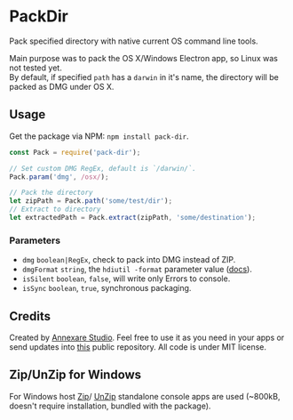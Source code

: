 # PackDir

Pack specified directory with native current OS command line tools.

Main purpose was to pack the OS X/Windows Electron app,
so Linux was not tested yet.
<br>
By default, if specified `path` has a `darwin` in it's name,
the directory will be packed as DMG under OS X.

## Usage

Get the package via NPM: `npm install pack-dir`.

```js
const Pack = require('pack-dir');

// Set custom DMG RegEx, default is `/darwin/`.
Pack.param('dmg', /osx/);

// Pack the directory
let zipPath = Pack.path('some/test/dir');
// Extract to directory
let extractedPath = Pack.extract(zipPath, 'some/destination');
```

### Parameters

* `dmg` `boolean|RegEx`, check to pack into DMG instead of ZIP.
* `dmgFormat` `string`, the `hdiutil -format` parameter value ([docs](https://developer.apple.com/library/mac/documentation/Darwin/Reference/ManPages/man1/hdiutil.1.html)).
* `isSilent` `boolean`, `false`, will write only Errors to console.
* `isSync` `boolean`, `true`, synchronous packaging.

## Credits

Created by [Annexare Studio](https://annexare.com/).
Feel free to use it as you need in your apps or send updates into [this](https://github.com/annexare/PackDir) public repository.
All code is under MIT license.

## Zip/UnZip for Windows

For Windows host
[Zip](http://gnuwin32.sourceforge.net/packages/zip.htm)/
[UnZip](http://gnuwin32.sourceforge.net/packages/unzip.htm)
standalone console apps are used
(~800kB, doesn't require installation, bundled with the package).
